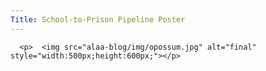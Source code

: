 ```yaml
---
Title: School-to-Prison Pipeline Poster  
---
```

      
      <p>  <img src="alaa-blog/img/opossum.jpg" alt="final" style="width:500px;height:600px;"></p>
